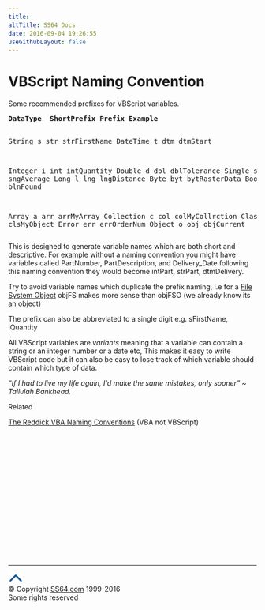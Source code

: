```yaml
---
title:
altTitle: SS64 Docs
date: 2016-09-04 19:26:55
useGithubLayout: false
---
```

<!-- #BeginLibraryItem "/Library/head_vbsyntax.lbi" --><!-- #EndLibraryItem --><h1>VBScript Naming Convention</h1> 
<p>Some recommended prefixes for VBScript variables. </p>
<pre><b>DataType  ShortPrefix Prefix Example</b>

String      s          str   strFirstName
DateTime    t          dtm   dtmStart

Integer     i          int   intQuantity
Double      d          dbl   dblTolerance
Single                 sng   sngAverage
Long        l          lng   lngDistance
Byte                   byt   bytRasterData
Boolean     b          bln   blnFound

Array       a          arr   arrMyArray
Collection  c          col   colMyCollrction
Class                  cls   clsMyObject
Error                  err   errOrderNum
Object      o          obj   objCurrent</pre>
<p>This is designed to generate variable names which are both short and descriptive. For example without a naming convention you might have variables called <span class="code">PartNumber</span>,  <span class="code">PartDescription</span>, and <span class="code">Delivery_Date</span> following this naming convention they would become <span class="code">intPart</span>, <span class="code">strPart</span>, <span class="code">dtmDelivery</span>. </p>
<p>Try to avoid variable names which duplicate the prefix naming, i.e for a <a href="filesystemobject.html">File System Object</a> <span class="code">objFS</span> makes more sense than <span class="code">objFSO</span> (we already know its an object) </p>
<p>The prefix can also be abbreviated to a single digit e.g. <span class="code">sFirstName</span>,  <span class="code">iQuantity</span></p>
<p>All VBScript variables are <i>variants</i> meaning that a variable can contain a string or an integer number or a date etc, This makes it easy to write VBScript code but it can also be easy to lose track of which variable should contain which type of data.</p>
<p class="quote"><i>“If I had to live my life again, I'd make the same mistakes, only sooner” ~ Tallulah Bankhead.</i></p>
<p>Related</p>
<p><a href="../access/syntax-naming.html">The Reddick VBA Naming Conventions</a> (VBA not VBScript)</p><!-- #BeginLibraryItem "/Library/foot_vb.lbi" --><p><script async="" src="//pagead2.googlesyndication.com/pagead/js/adsbygoogle.js"></script>
<!-- VB300 -->
<ins class="adsbygoogle" style="display:inline-block;width:300px;height:250px" data-ad-client="ca-pub-6140977852749469" data-ad-slot="1683739502"></ins>
<script>
(adsbygoogle = window.adsbygoogle || []).push({});
</script></p>
<hr>
<div id="bl" class="footer"><a href="#"><img src="../images/top.png" width="30" height="22" alt="Back to the Top"></a></div>
<div id="br" class="footer, tagline">© Copyright <a href="http://ss64.com/">SS64.com</a> 1999-2016<br>
Some rights reserved</div><!-- #EndLibraryItem -->

